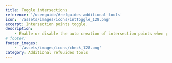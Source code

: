 ```yaml
---
title: Toggle intersections
reference: '/userguide/#refguides-additional-tools'
icon: '/assets/images/icons/intToggle_128.png'
excerpt: Intersection points toggle.
description:
    - Enable or disable the auto creation of intersection points when placing reference guidelines.
# footer:
footer_images:
    - '/assets/images/icons/check_128.png'
category: Additional refGuides tools
---
```


